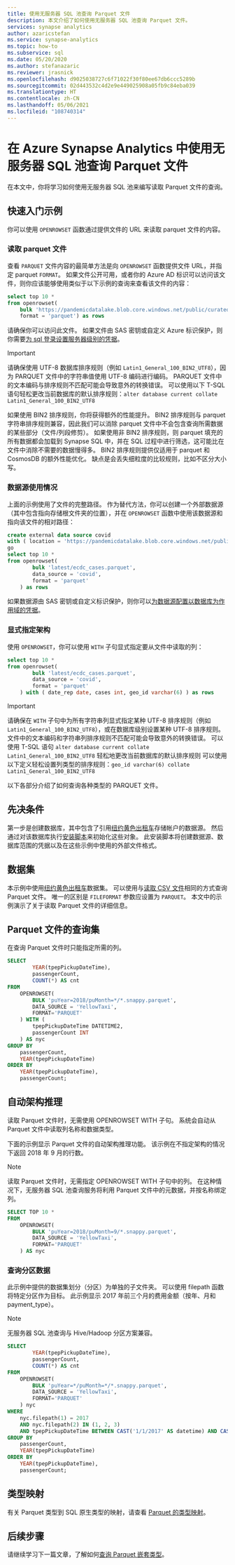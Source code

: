```yaml
---
title: 使用无服务器 SQL 池查询 Parquet 文件
description: 本文介绍了如何使用无服务器 SQL 池查询 Parquet 文件。
services: synapse analytics
author: azaricstefan
ms.service: synapse-analytics
ms.topic: how-to
ms.subservice: sql
ms.date: 05/20/2020
ms.author: stefanazaric
ms.reviewer: jrasnick
ms.openlocfilehash: d9025038727c6f71022f30f80ee67db6ccc5289b
ms.sourcegitcommit: 02d443532c4d2e9e449025908a05fb9c84eba039
ms.translationtype: HT
ms.contentlocale: zh-CN
ms.lasthandoff: 05/06/2021
ms.locfileid: "108740314"
---
```

# <a name="query-parquet-files-using-serverless-sql-pool-in-azure-synapse-analytics"></a>在 Azure Synapse Analytics 中使用无服务器 SQL 池查询 Parquet 文件

在本文中，你将学习如何使用无服务器 SQL 池来编写读取 Parquet 文件的查询。

## <a name="quickstart-example"></a>快速入门示例

你可以使用 `OPENROWSET` 函数通过提供文件的 URL 来读取 parquet 文件的内容。

### <a name="read-parquet-file"></a>读取 parquet 文件

查看 `PARQUET` 文件内容的最简单方法是向 `OPENROWSET` 函数提供文件 URL，并指定 parquet `FORMAT`。 如果文件公开可用，或者你的 Azure AD 标识可以访问该文件，则你应该能够使用类似于以下示例的查询来查看该文件的内容：

```sql
select top 10 *
from openrowset(
    bulk 'https://pandemicdatalake.blob.core.windows.net/public/curated/covid-19/ecdc_cases/latest/ecdc_cases.parquet',
    format = 'parquet') as rows
```

请确保你可以访问此文件。 如果文件由 SAS 密钥或自定义 Azure 标识保护，则你需要[为 sql 登录设置服务器级别的凭据](develop-storage-files-storage-access-control.md?tabs=shared-access-signature#server-scoped-credential)。

> [!IMPORTANT]
> 请确保使用 UTF-8 数据库排序规则（例如 `Latin1_General_100_BIN2_UTF8`），因为 PARQUET 文件中的字符串值使用 UTF-8 编码进行编码。
> PARQUET 文件中的文本编码与排序规则不匹配可能会导致意外的转换错误。
> 可以使用以下 T-SQL 语句轻松更改当前数据库的默认排序规则：`alter database current collate Latin1_General_100_BIN2_UTF8`

如果使用 BIN2 排序规则，你将获得额外的性能提升。 BIN2 排序规则与 parquet 字符串排序规则兼容，因此我们可以消除 parquet 文件中不会包含查询所需数据的某些部分（文件/列段修剪）。 如果使用非 BIN2 排序规则，则 parquet 填充的所有数据都会加载到 Synapse SQL 中，并在 SQL 过程中进行筛选，这可能比在文件中消除不需要的数据慢得多。 BIN2 排序规则提供仅适用于 parquet 和 CosmosDB 的额外性能优化。 缺点是会丢失细粒度的比较规则，比如不区分大小写。

### <a name="data-source-usage"></a>数据源使用情况

上面的示例使用了文件的完整路径。 作为替代方法，你可以创建一个外部数据源（其中包含指向存储根文件夹的位置），并在 `OPENROWSET` 函数中使用该数据源和指向该文件的相对路径：

```sql
create external data source covid
with ( location = 'https://pandemicdatalake.blob.core.windows.net/public/curated/covid-19/ecdc_cases' );
go
select top 10 *
from openrowset(
        bulk 'latest/ecdc_cases.parquet',
        data_source = 'covid',
        format = 'parquet'
    ) as rows
```

如果数据源由 SAS 密钥或自定义标识保护，则你可以[为数据源配置以数据库为作用域的凭据](develop-storage-files-storage-access-control.md?tabs=shared-access-signature#database-scoped-credential)。

### <a name="explicitly-specify-schema"></a>显式指定架构

使用 `OPENROWSET`，你可以使用 `WITH` 子句显式指定要从文件中读取的列：

```sql
select top 10 *
from openrowset(
        bulk 'latest/ecdc_cases.parquet',
        data_source = 'covid',
        format = 'parquet'
    ) with ( date_rep date, cases int, geo_id varchar(6) ) as rows
```

> [!IMPORTANT]
> 请确保在 `WITH` 子句中为所有字符串列显式指定某种 UTF-8 排序规则（例如 `Latin1_General_100_BIN2_UTF8`），或在数据库级别设置某种 UTF-8 排序规则。
> 文件中的文本编码和字符串列排序规则不匹配可能会导致意外的转换错误。
> 可以使用 T-SQL 语句 `alter database current collate Latin1_General_100_BIN2_UTF8` 轻松地更改当前数据库的默认排序规则
> 可以使用以下定义轻松设置列类型的排序规则：`geo_id varchar(6) collate Latin1_General_100_BIN2_UTF8`

以下各部分介绍了如何查询各种类型的 PARQUET 文件。

## <a name="prerequisites"></a>先决条件

第一步是创建数据库，其中包含了引用[纽约黄色出租车](https://azure.microsoft.com/services/open-datasets/catalog/nyc-taxi-limousine-commission-yellow-taxi-trip-records/)存储帐户的数据源。 然后通过对该数据库执行[安装脚本](https://github.com/Azure-Samples/Synapse/blob/master/SQL/Samples/LdwSample/SampleDB.sql)来初始化这些对象。 此安装脚本将创建数据源、数据库范围的凭据以及在这些示例中使用的外部文件格式。

## <a name="dataset"></a>数据集

本示例中使用[纽约黄色出租车](https://azure.microsoft.com/services/open-datasets/catalog/nyc-taxi-limousine-commission-yellow-taxi-trip-records/)数据集。 可以使用与[读取 CSV 文件](query-parquet-files.md)相同的方式查询 Parquet 文件。 唯一的区别是 `FILEFORMAT` 参数应设置为 `PARQUET`。 本文中的示例演示了关于读取 Parquet 文件的详细信息。

## <a name="query-set-of-parquet-files"></a>Parquet 文件的查询集

在查询 Parquet 文件时只能指定所需的列。

```sql
SELECT
        YEAR(tpepPickupDateTime),
        passengerCount,
        COUNT(*) AS cnt
FROM  
    OPENROWSET(
        BULK 'puYear=2018/puMonth=*/*.snappy.parquet',
        DATA_SOURCE = 'YellowTaxi',
        FORMAT='PARQUET'
    ) WITH (
        tpepPickupDateTime DATETIME2,
        passengerCount INT
    ) AS nyc
GROUP BY
    passengerCount,
    YEAR(tpepPickupDateTime)
ORDER BY
    YEAR(tpepPickupDateTime),
    passengerCount;
```

## <a name="automatic-schema-inference"></a>自动架构推理

读取 Parquet 文件时，无需使用 OPENROWSET WITH 子句。 系统会自动从 Parquet 文件中读取列名称和数据类型。

下面的示例显示 Parquet 文件的自动架构推理功能。 该示例在不指定架构的情况下返回 2018 年 9 月的行数。

> [!NOTE]
> 读取 Parquet 文件时，无需指定 OPENROWSET WITH 子句中的列。 在这种情况下，无服务器 SQL 池查询服务将利用 Parquet 文件中的元数据，并按名称绑定列。

```sql
SELECT TOP 10 *
FROM  
    OPENROWSET(
        BULK 'puYear=2018/puMonth=9/*.snappy.parquet',
        DATA_SOURCE = 'YellowTaxi',
        FORMAT='PARQUET'
    ) AS nyc
```

### <a name="query-partitioned-data"></a>查询分区数据

此示例中提供的数据集划分（分区）为单独的子文件夹。 可以使用 filepath 函数将特定分区作为目标。 此示例显示 2017 年前三个月的费用金额（按年、月和 payment_type）。

> [!NOTE]
> 无服务器 SQL 池查询与 Hive/Hadoop 分区方案兼容。

```sql
SELECT
        YEAR(tpepPickupDateTime),
        passengerCount,
        COUNT(*) AS cnt
FROM  
    OPENROWSET(
        BULK 'puYear=*/puMonth=*/*.snappy.parquet',
        DATA_SOURCE = 'YellowTaxi',
        FORMAT='PARQUET'
    ) nyc
WHERE
    nyc.filepath(1) = 2017
    AND nyc.filepath(2) IN (1, 2, 3)
    AND tpepPickupDateTime BETWEEN CAST('1/1/2017' AS datetime) AND CAST('3/31/2017' AS datetime)
GROUP BY
    passengerCount,
    YEAR(tpepPickupDateTime)
ORDER BY
    YEAR(tpepPickupDateTime),
    passengerCount;
```

## <a name="type-mapping"></a>类型映射

有关 Parquet 类型到 SQL 原生类型的映射，请查看 [Parquet 的类型映射](develop-openrowset.md#type-mapping-for-parquet)。

## <a name="next-steps"></a>后续步骤

请继续学习下一篇文章，了解如何[查询 Parquet 嵌套类型](query-parquet-nested-types.md)。
